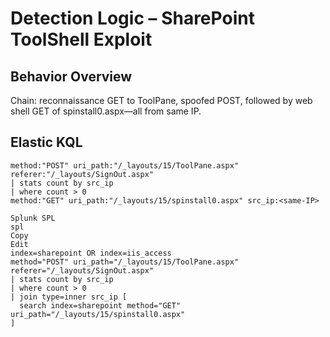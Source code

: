 # Detection Logic – SharePoint ToolShell Exploit

## Behavior Overview
Chain: reconnaissance GET to ToolPane, spoofed POST, followed by web shell GET of spinstall0.aspx—all from same IP.

## Elastic KQL
```kql
method:"POST" uri_path:"/_layouts/15/ToolPane.aspx" referer:"/_layouts/SignOut.aspx"
| stats count by src_ip
| where count > 0
method:"GET" uri_path:"/_layouts/15/spinstall0.aspx" src_ip:<same-IP>

Splunk SPL
spl
Copy
Edit
index=sharepoint OR index=iis_access
method="POST" uri_path="/_layouts/15/ToolPane.aspx" referer="/_layouts/SignOut.aspx"
| stats count by src_ip
| where count > 0
| join type=inner src_ip [
  search index=sharepoint method="GET" uri_path="/_layouts/15/spinstall0.aspx"
]

